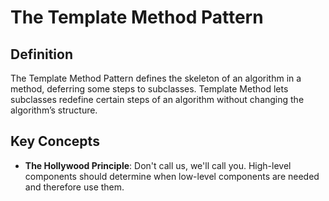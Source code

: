 ﻿# The Template Method Pattern

## Definition
The Template Method Pattern defines the skeleton of an algorithm in a method, deferring some steps to subclasses. Template Method lets subclasses redefine certain steps of an algorithm without changing the algorithm’s structure.

## Key Concepts
* **The Hollywood Principle**: Don't call us, we'll call you. High-level components should determine when low-level components are needed and therefore use them.